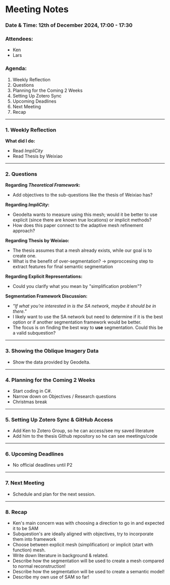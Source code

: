 # Meeting Notes

### Date & Time: 12th of December 2024, 17:00 - 17:30

### Attendees:
- Ken
- Lars

### Agenda:
1. Weekly Reflection
2. Questions
3. Planning for the Coming 2 Weeks
4. Setting Up Zotero Sync
5. Upcoming Deadlines
6. Next Meeting
7. Recap

---

### 1. Weekly Reflection
**What did I do:**
- Read *ImpliCity*
- Read Thesis by Weixiao

---

### 2. Questions
**Regarding *Theoretical Framework*:**
- Add objectives to the sub-questions like the thesis of Weixiao has?

**Regarding *ImpliCity*:**
- Geodelta wants to measure using this mesh; would it be better to use explicit (since there are known true locations) or implicit methods?
- How does this paper connect to the adaptive mesh refinement approach?

**Regarding Thesis by Weixiao:**
- The thesis assumes that a mesh already exists, while our goal is to create one.
- What is the benefit of over-segmentation? -> preproccesing step to extract features for final semantic segmentation

**Regarding Explicit Representations:**
- Could you clarify what you mean by "simplification problem"?

**Segmentation Framework Discussion:**
- *"If what you're interested in is the SA network, maybe it should be in there."*
- I likely want to use the SA network but need to determine if it is the best option or if another segmentation framework would be better.
- The focus is on finding the best way to **use** segmentation. Could this be a valid subquestion?

---

### 3. Showing the Oblique Imagery Data
- Show the data provided by Geodelta.

---

### 4. Planning for the Coming 2 Weeks
- Start coding in C#.
- Narrow down on Objectives / Research questions
- Christmas break

---

### 5. Setting Up Zotero Sync & GitHub Access
- Add Ken to Zotero Group, so he can access/see my saved literature
- Add him to the thesis Github repository so he can see meetings/code

---

### 6. Upcoming Deadlines
- No official deadlines until P2

---

### 7. Next Meeting
- Schedule and plan for the next session.

---

### 8. Recap
- Ken's main concern was with choosing a direction to go in and expected it to be SAM
- Subquestion's are ideally aligned with objectives, try to incorporate them into framework
- Choose between explicit mesh (simplification) or implicit (start with function) mesh.
- Write down literature in background & related.
- Describe how the segmentation will be used to create a mesh compared to normal reconstruction!
- Describe how the segmentation will be used to create a semantic model!
- Describe my own use of SAM so far!

